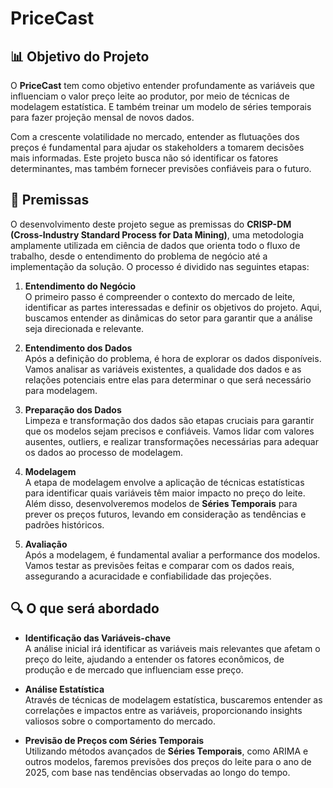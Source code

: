 # PriceCast

## 📊 Objetivo do Projeto

O **PriceCast** tem como objetivo entender profundamente as variáveis que influenciam o valor preço leite ao produtor, por meio de técnicas de modelagem estatística. E também treinar um modelo de séries temporais para fazer projeção mensal de novos dados.

Com a crescente volatilidade no mercado, entender as flutuações dos preços é fundamental para ajudar os stakeholders a tomarem decisões mais informadas. Este projeto busca não só identificar os fatores determinantes, mas também fornecer previsões confiáveis para o futuro.

## 🔑 Premissas

O desenvolvimento deste projeto segue as premissas do **CRISP-DM (Cross-Industry Standard Process for Data Mining)**, uma metodologia amplamente utilizada em ciência de dados que orienta todo o fluxo de trabalho, desde o entendimento do problema de negócio até a implementação da solução. O processo é dividido nas seguintes etapas:

1. **Entendimento do Negócio**  
   O primeiro passo é compreender o contexto do mercado de leite, identificar as partes interessadas e definir os objetivos do projeto. Aqui, buscamos entender as dinâmicas do setor para garantir que a análise seja direcionada e relevante.

2. **Entendimento dos Dados**  
   Após a definição do problema, é hora de explorar os dados disponíveis. Vamos analisar as variáveis existentes, a qualidade dos dados e as relações potenciais entre elas para determinar o que será necessário para modelagem.

3. **Preparação dos Dados**  
   Limpeza e transformação dos dados são etapas cruciais para garantir que os modelos sejam precisos e confiáveis. Vamos lidar com valores ausentes, outliers, e realizar transformações necessárias para adequar os dados ao processo de modelagem.

4. **Modelagem**  
   A etapa de modelagem envolve a aplicação de técnicas estatísticas para identificar quais variáveis têm maior impacto no preço do leite. Além disso, desenvolveremos modelos de **Séries Temporais** para prever os preços futuros, levando em consideração as tendências e padrões históricos.

5. **Avaliação**  
   Após a modelagem, é fundamental avaliar a performance dos modelos. Vamos testar as previsões feitas e comparar com os dados reais, assegurando a acuracidade e confiabilidade das projeções.


## 🔍 O que será abordado

- **Identificação das Variáveis-chave**  
  A análise inicial irá identificar as variáveis mais relevantes que afetam o preço do leite, ajudando a entender os fatores econômicos, de produção e de mercado que influenciam esse preço.

- **Análise Estatística**  
  Através de técnicas de modelagem estatística, buscaremos entender as correlações e impactos entre as variáveis, proporcionando insights valiosos sobre o comportamento do mercado.

- **Previsão de Preços com Séries Temporais**  
  Utilizando métodos avançados de **Séries Temporais**, como ARIMA e outros modelos, faremos previsões dos preços do leite para o ano de 2025, com base nas tendências observadas ao longo do tempo.
